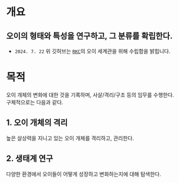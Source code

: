 # 개요
## 오이의 형태와 특성을 연구하고, 그 분류를 확립한다.
- `2024. 7. 22`
위 깃허브는 [`RKC`](https://discord.gg/9JEK2HMAxY)의 오이 세계관을 위해 수립함을 밝힙니다.

# 목적
오이 개체의 변화에 대한 것을 기록하며, 사살/격리/구조 등의 임무를 수행한다.  
구체적으로는 다음과 같다.

## 1. 오이 개체의 격리
높은 살상력을 지니고 있는 오이 개체를 격리하고, 관리한다.

## 2. 생태계 연구
다양한 환경에서 오이들이 어떻게 성장하고 변화하는지에 대해 탐색한다.